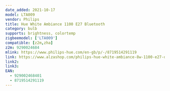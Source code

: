 ```yaml
---
date_added: 2021-10-17
model: LTA009
vendor: Philips
title: Hue White Ambiance 1100 E27 Bluetooth 
category: bulb
supports: brightness, colortemp
zigbeemodel: ['LTA009']
compatible: [z2m,zha]
z2m: 9290024684
mlink: https://www.philips-hue.com/en-gb/p/-/8719514291119
link: https://www.alzashop.com/philips-hue-white-ambiance-8w-1100-e27-d6731009.htm
link2: 
link3: 
EAN:
  - 929002468401 
  - 8719514291119
---
```

